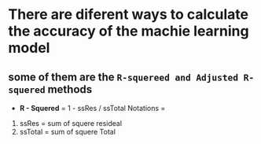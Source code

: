 # There are diferent ways to calculate the accuracy of the machie learning model 

## some of them are the `R-squereed and Adjusted R-squered` methods 

* **R - Squered** =  1 - ssRes / ssTotal 
Notations =  
1. ssRes =  sum of squere resideal   
2. ssTotal =  sum of squere Total